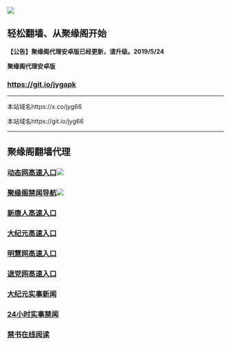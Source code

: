 ![](https://raw.githubusercontent.com/hao369/a/master/j.jpg)



## 轻松翻墙、从聚缘阁开始



**【公告】聚缘阁代理安卓版已经更新，请升级。2019/5/24**

 
**聚缘阁代理安卓版**
### https://git.io/jygapk  

***

本站域名https://x.co/jyg66 

本站域名https://git.io/jyg66



***




## 聚缘阁翻墙代理 




### [动态网高速入口](https://58q4zx6o08.execute-api.ap-east-1.amazonaws.com/g2er)![](http://tupian.425e.eu.org/jygdl.gif)

### [聚缘阁禁闻导航](https://58q4zx6o08.execute-api.ap-east-1.amazonaws.com/g2er)![](http://tupian.425e.eu.org/jyg.gif)


### [新唐人高速入口](https://58q4zx6o08.execute-api.ap-east-1.amazonaws.com/g2er)

### [大纪元高速入口](https://58q4zx6o08.execute-api.ap-east-1.amazonaws.com/g2er)

### [明慧网高速入口](https://hj2utl5595.execute-api.ap-east-1.amazonaws.com/g2w)

### [退党网高速入口](https://58q4zx6o08.execute-api.ap-east-1.amazonaws.com/g2er)






### [大纪元实事新闻](https://git.io/fjmgE)

### [24小时实事禁闻](https://git.io/fj3Go)

### [禁书在线阅读](https://git.io/fjJ5Z)






